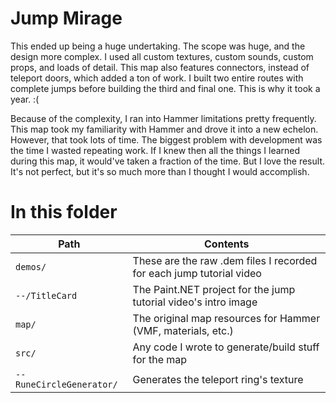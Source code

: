 Jump Mirage
===========

This ended up being a huge undertaking. The scope was huge, and the design more complex. I used all
custom textures, custom sounds, custom props, and loads of detail. This map also features connectors,
instead of teleport doors, which added a ton of work. I built two entire routes with complete jumps
before building the third and final one. This is why it took a year. :(

Because of the complexity, I ran into Hammer limitations pretty frequently. This map took my
familiarity with Hammer and drove it into a new echelon. However, that took lots of time. The biggest
problem with development was the time I wasted repeating work. If I knew then all the things I learned
during this map, it would've taken a fraction of the time. But I love the result. It's not perfect,
but it's so much more than I thought I would accomplish.

# In this folder

| Path                      | Contents                                                             |
|---------------------------|----------------------------------------------------------------------|
| `demos/`                  | These are the raw .dem files I recorded for each jump tutorial video |
| `--/TitleCard`            | The Paint.NET project for the jump tutorial video's intro image      |
| `map/`                    | The original map resources for Hammer (VMF, materials, etc.)         |
| `src/`                    | Any code I wrote to generate/build stuff for the map                 |
| `--RuneCircleGenerator/`  | Generates the teleport ring's texture                                |
